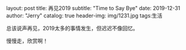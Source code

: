 layout:     post
title: 再见2019
subtitle: "Time to Say Bye"
date:       2019-12-31
author:     "Jerry"
catalog: true
header-img: img/1231.jpg
tags:生活

总该说声再见，2019太多的事情发生，但迟迟不像回忆。

慢慢走，欣赏啊！